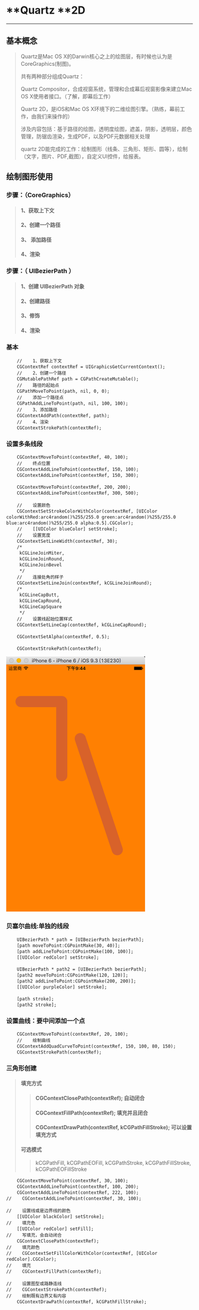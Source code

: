 # **Quartz **2D

---

## 基本概念

> Quartz是Mac OS X的Darwin核心之上的绘图层，有时候也认为是CoreGraphics\(制图\)。
> 
> 共有两种部分组成Quartz：
> 
> Quartz Compositor，合成视窗系统，管理和合成幕后视窗影像来建立Mac OS X使用者接口。（了解，即幕后工作）
> 
> Quartz 2D，是iOS和Mac OS X环境下的二维绘图引擎。（熟练，幕前工作，由我们来操作的）
> 
> 涉及内容包括：基于路径的绘图，透明度绘图，遮盖，阴影，透明层，颜色管理，防锯齿渲染，生成PDF，以及PDF元数据相关处理
> 
> quartz 2D能完成的工作：绘制图形（线条、三角形、矩形、圆等），绘制（文字，图片、PDF,截图），自定义UI控件，给报表。

## 绘制图形使用

### 步骤：（CoreGraphics）

> #### 1、获取上下文
> 
> #### 2、创建一个路径
> 
> #### 3、 添加路径
> 
> #### 4、渲染

### 步骤：（ UIBezierPath ）

> #### 1、创建 UIBezierPath 对象
> 
> #### 2、创建路径
> 
> #### 3、修饰
> 
> #### 4、渲染

### 基本

```
    //    1、获取上下文
    CGContextRef contextRef = UIGraphicsGetCurrentContext();
    //    2、创建一个路径
    CGMutablePathRef path = CGPathCreateMutable();
    //    路径的起始点
    CGPathMoveToPoint(path, nil, 0, 0);
    //    添加一个路径点
    CGPathAddLineToPoint(path, nil, 100, 100);
    //    3、添加路径
    CGContextAddPath(contextRef, path);
    //    4、渲染
    CGContextStrokePath(contextRef);
```

### 设置多条线段

```
    CGContextMoveToPoint(contextRef, 40, 100);
    //    终点位置
    CGContextAddLineToPoint(contextRef, 150, 100);
    CGContextAddLineToPoint(contextRef, 150, 300);

    CGContextMoveToPoint(contextRef, 200, 200);
    CGContextAddLineToPoint(contextRef, 300, 500);

    //    设置颜色
    CGContextSetStrokeColorWithColor(contextRef, [UIColor colorWithRed:arc4random()%255/255.0 green:arc4random()%255/255.0 blue:arc4random()%255/255.0 alpha:0.5].CGColor);
    //    [[UIColor blueColor] setStroke];
    //    设置宽度
    CGContextSetLineWidth(contextRef, 30);
    /*
     kCGLineJoinMiter,
     kCGLineJoinRound,
     kCGLineJoinBevel
     */
    //    连接处角的样子
    CGContextSetLineJoin(contextRef, kCGLineJoinRound);
    /*
     kCGLineCapButt,
     kCGLineCapRound,
     kCGLineCapSquare
     */
    //    设置线起始位置样式
    CGContextSetLineCap(contextRef, kCGLineCapRound);

    CGContextSetAlpha(contextRef, 0.5);

    CGContextStrokePath(contextRef);
```

![](/assets/多条线段绘制.png)

### 贝塞尔曲线:单独的线段

```
    UIBezierPath * path = [UIBezierPath bezierPath];
    [path moveToPoint:CGPointMake(30, 40)];
    [path addLineToPoint:CGPointMake(100, 100)];
    [[UIColor redColor] setStroke];

    UIBezierPath * path2 = [UIBezierPath bezierPath];
    [path2 moveToPoint:CGPointMake(120, 120)];
    [path2 addLineToPoint:CGPointMake(200, 200)];
    [[UIColor purpleColor] setStroke];

    [path stroke];
    [path2 stroke];
```

### 设置曲线：要中间添加一个点

```
    CGContextMoveToPoint(contextRef, 20, 100);
    //    绘制曲线
    CGContextAddQuadCurveToPoint(contextRef, 150, 100, 80, 150);
    CGContextStrokePath(contextRef);
```

### 三角形创建

> #### 填充方式
> 
> > #### CGContextClosePath\(contextRef\); 自动闭合
> > 
> > 
> > #### CGContextFillPath\(contextRef\); 填充并且闭合
> > 
> > #### CGContextDrawPath\(contextRef, kCGPathFillStroke\); 可以设置填充方式
> 
> #### 可选模式
> 
> > kCGPathFill,
> >      kCGPathEOFill,
> >      kCGPathStroke,
> >      kCGPathFillStroke,
> >      kCGPathEOFillStroke

```
    CGContextMoveToPoint(contextRef, 30, 100);
    CGContextAddLineToPoint(contextRef, 100, 200);
    CGContextAddLineToPoint(contextRef, 222, 100);
//    CGContextAddLineToPoint(contextRef, 30, 100);
    
//    设置线或是边界线的颜色
    [[UIColor blackColor] setStroke];
//    填充色
    [[UIColor redColor] setFill];
//    写填充，会自动闭合
    CGContextClosePath(contextRef);
//    填充颜色
//    CGContextSetFillColorWithColor(contextRef, [UIColor redColor].CGColor);
//    填充
//    CGContextFillPath(contextRef);

//    设置图型或路静连线
//    CGContextStrokePath(contextRef);
//    绘制既有边界又有内容
    CGContextDrawPath(contextRef, kCGPathFillStroke);
```

